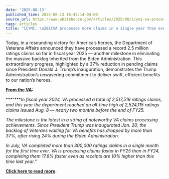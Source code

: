 ```yaml
---
date: '2025-08-13'
published_time: 2025-08-13 16:42:14-04:00
source_url: https://www.whitehouse.gov/articles/2025/08/icymi-va-processes-more-claims-in-a-single-year-than-ever-before/
tags: articles
title: "ICYMI: \u201CVA processes more claims in a single year than ever before\u201D"
---
```

 
Today, in a resounding victory for America’s heroes, the Department of
Veterans Affairs announced they have processed a record 2.5 million
ratings claims so far in fiscal year 2025 — another milestone in
eliminating the massive backlog inherited from the Biden Administration.
This extraordinary progress, highlighted by a 37% reduction in pending
claims since President Donald J. Trump’s inauguration, demonstrates the
Trump Administration’s unwavering commitment to deliver swift, efficient
benefits to our nation’s heroes.

[**From the
VA**](https://news.va.gov/press-room/va-processes-more-claims-in-a-single-year-than-ever-before/)**:**

***“****In fiscal year 2024, VA processed a total of 2,517,519 ratings
claims, and this year the department reached an all-time high of
2,524,115 ratings claims issued Aug. 8 — nearly two months before the
end of FY25.*

*The milestone is the latest in a string of noteworthy VA claims
processing achievements. Since President Trump was inaugurated Jan. 20,
the backlog of Veterans waiting for VA benefits has dropped by more than
37%, after rising 24% during the Biden Administration.*

*In July, VA completed more than 300,000 ratings claims in a single
month for the first time ever. VA is processing claims faster in FY25
than in FY24, completing them 17.8% faster even as receipts are 10%
higher than this time last year.”*

[**Click here to read
more**](https://news.va.gov/press-room/va-processes-more-claims-in-a-single-year-than-ever-before/)**.**
